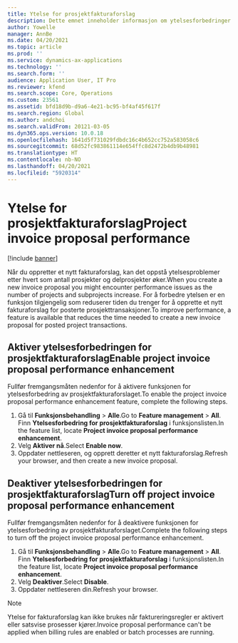```yaml
---
title: Ytelse for prosjektfakturaforslag
description: Dette emnet inneholder informasjon om ytelsesforbedringer av prosjektfakturaforslag.
author: Yowelle
manager: AnnBe
ms.date: 04/20/2021
ms.topic: article
ms.prod: ''
ms.service: dynamics-ax-applications
ms.technology: ''
ms.search.form: ''
audience: Application User, IT Pro
ms.reviewer: kfend
ms.search.scope: Core, Operations
ms.custom: 23561
ms.assetid: bfd18d9b-d9a6-4e21-bc95-bf4af45f617f
ms.search.region: Global
ms.author: andchoi
ms.search.validFrom: 20121-03-05
ms.dyn365.ops.version: 10.0.18
ms.openlocfilehash: 1641d5f731029fdbdc16c4b652cc752a583058c6
ms.sourcegitcommit: 68d52fc983861114e654ffc8d2472b4db9b48981
ms.translationtype: HT
ms.contentlocale: nb-NO
ms.lasthandoff: 04/20/2021
ms.locfileid: "5920314"
---
```

# <a name="project-invoice-proposal-performance"></a><span data-ttu-id="ea9d7-103">Ytelse for prosjektfakturaforslag</span><span class="sxs-lookup"><span data-stu-id="ea9d7-103">Project invoice proposal performance</span></span>

[!include [banner](../includes/banner.md)]

<span data-ttu-id="ea9d7-104">Når du oppretter et nytt fakturaforslag, kan det oppstå ytelsesproblemer etter hvert som antall prosjekter og delprosjekter øker.</span><span class="sxs-lookup"><span data-stu-id="ea9d7-104">When you create a new invoice proposal you might encounter performance issues as the number of projects and subprojects increase.</span></span> <span data-ttu-id="ea9d7-105">For å forbedre ytelsen er en funksjon tilgjengelig som reduserer tiden du trenger for å opprette et nytt fakturaforslag for posterte prosjekttransaksjoner.</span><span class="sxs-lookup"><span data-stu-id="ea9d7-105">To improve performance, a feature is available that reduces the time needed to create a new invoice proposal for posted project transactions.</span></span>

## <a name="enable-project-invoice-proposal-performance-enhancement"></a><span data-ttu-id="ea9d7-106">Aktiver ytelsesforbedringen for prosjektfakturaforslag</span><span class="sxs-lookup"><span data-stu-id="ea9d7-106">Enable project invoice proposal performance enhancement</span></span>
<span data-ttu-id="ea9d7-107">Fullfør fremgangsmåten nedenfor for å aktivere funksjonen for ytelsesforbedring av prosjektfakturaforslaget.</span><span class="sxs-lookup"><span data-stu-id="ea9d7-107">To enable the project invoice proposal performance enhancement feature, complete the following steps.</span></span>

1.  <span data-ttu-id="ea9d7-108">Gå til **Funksjonsbehandling** > **Alle**.</span><span class="sxs-lookup"><span data-stu-id="ea9d7-108">Go to **Feature management** > **All**.</span></span> <span data-ttu-id="ea9d7-109">Finn **Ytelsesforbedring for prosjektfakturaforslag** i funksjonslisten.</span><span class="sxs-lookup"><span data-stu-id="ea9d7-109">In the feature list, locate **Project invoice proposal performance enhancement**.</span></span>
2.  <span data-ttu-id="ea9d7-110">Velg **Aktiver nå**.</span><span class="sxs-lookup"><span data-stu-id="ea9d7-110">Select **Enable now**.</span></span>
3.  <span data-ttu-id="ea9d7-111">Oppdater nettleseren, og opprett deretter et nytt fakturaforslag.</span><span class="sxs-lookup"><span data-stu-id="ea9d7-111">Refresh your browser, and then create a new invoice proposal.</span></span>

## <a name="turn-off-project-invoice-proposal-performance-enhancement"></a><span data-ttu-id="ea9d7-112">Deaktiver ytelsesforbedringen for prosjektfakturaforslag</span><span class="sxs-lookup"><span data-stu-id="ea9d7-112">Turn off project invoice proposal performance enhancement</span></span>
<span data-ttu-id="ea9d7-113">Fullfør fremgangsmåten nedenfor for å deaktivere funksjonen for ytelsesforbedring av prosjektfakturaforslaget.</span><span class="sxs-lookup"><span data-stu-id="ea9d7-113">Complete the following steps to turn off the project invoice proposal performance enhancement.</span></span>

1.  <span data-ttu-id="ea9d7-114">Gå til **Funksjonsbehandling** > **Alle**.</span><span class="sxs-lookup"><span data-stu-id="ea9d7-114">Go to **Feature management** > **All**.</span></span> <span data-ttu-id="ea9d7-115">Finn **Ytelsesforbedring for prosjektfakturaforslag** i funksjonslisten.</span><span class="sxs-lookup"><span data-stu-id="ea9d7-115">In the feature list, locate **Project invoice proposal performance enhancement**.</span></span>
2.  <span data-ttu-id="ea9d7-116">Velg **Deaktiver**.</span><span class="sxs-lookup"><span data-stu-id="ea9d7-116">Select **Disable**.</span></span>
3.  <span data-ttu-id="ea9d7-117">Oppdater nettleseren din.</span><span class="sxs-lookup"><span data-stu-id="ea9d7-117">Refresh your browser.</span></span>

> [!NOTE]
> <span data-ttu-id="ea9d7-118">Ytelse for fakturaforslag kan ikke brukes når faktureringsregler er aktivert eller satsvise prosesser kjører.</span><span class="sxs-lookup"><span data-stu-id="ea9d7-118">Invoice proposal performance can't be applied when billing rules are enabled or batch processes are running.</span></span>
